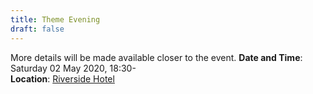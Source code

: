 ```yaml
---
title: Theme Evening
draft: false
---
```


More details will be made available closer to the event.
**Date and Time**: Saturday 02 May 2020, 18:30- \
**Location**: [Riverside Hotel](/venue)
